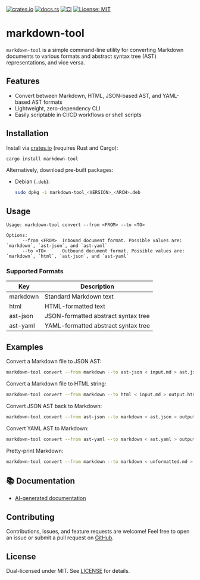[![crates.io](https://img.shields.io/crates/v/markdown-tool.svg)](https://crates.io/crates/markdown-tool)
[![docs.rs](https://docs.rs/markdown-tool/badge.svg)](https://docs.rs/markdown-tool)
[![CI](https://github.com/johnlepikhin/markdown-tool/actions/workflows/ci.yml/badge.svg)](https://github.com/johnlepikhin/markdown-tool/actions)
[![License: MIT](https://img.shields.io/crates/l/markdown-tool.svg)](https://github.com/johnlepikhin/markdown-tool/blob/main/LICENSE)


# markdown-tool

`markdown-tool` is a simple command-line utility for converting Markdown documents to various formats and abstract
syntax tree (AST) representations, and vice versa.

## Features

- Convert between Markdown, HTML, JSON-based AST, and YAML-based AST formats
- Lightweight, zero-dependency CLI
- Easily scriptable in CI/CD workflows or shell scripts

## Installation

Install via [crates.io](https://crates.io/crates/markdown-tool) (requires Rust and Cargo):

```bash
cargo install markdown-tool
```

Alternatively, download pre-built packages:

- Debian (`.deb`):
  ```bash
  sudo dpkg -i markdown-tool_<VERSION>_<ARCH>.deb
  ```

## Usage

```text
Usage: markdown-tool convert --from <FROM> --to <TO>

Options:
      --from <FROM>  Inbound document format. Possible values are: `markdown`, `ast-json`, and `ast-yaml`
      --to <TO>      Outbound document format. Possible values are: `markdown`, `html`, `ast-json`, and `ast-yaml`
```

### Supported Formats

| Key        | Description                         |
| ---------- | ----------------------------------- |
| markdown   | Standard Markdown text              |
| html       | HTML-formatted text                 |
| ast-json   | JSON-formatted abstract syntax tree |
| ast-yaml   | YAML-formatted abstract syntax tree |

## Examples

Convert a Markdown file to JSON AST:

```bash
markdown-tool convert --from markdown --to ast-json < input.md > ast.json
```

Convert a Markdown file to HTML string:

```bash
markdown-tool convert --from markdown --to html < input.md > output.html
```

Convert JSON AST back to Markdown:

```bash
markdown-tool convert --from ast-json --to markdown < ast.json > output.md
```

Convert YAML AST to Markdown:

```bash
markdown-tool convert --from ast-yaml --to markdown < ast.yaml > output.md
```

Pretty-print Markdown:

```bash
markdown-tool convert --from markdown --to markdown < unformatted.md > formatted.md
```

## 📚 Documentation

- [AI-generated documentation](https://deepwiki.com/johnlepikhin/markdown-tool)

## Contributing

Contributions, issues, and feature requests are welcome! Feel free to open an issue or submit a pull request on
[GitHub](https://github.com/johnlepikhin/markdown-tool).

## License

Dual-licensed under MIT. See [LICENSE](LICENSE) for details.


